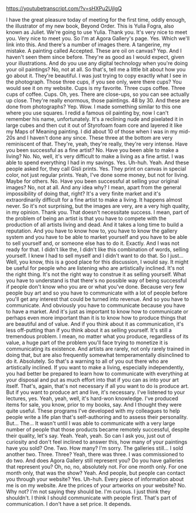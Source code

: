 https://youtubetranscript.com/?v=sHXPu2UjIgQ

 I have the great pleasure today of meeting for the first time, oddly enough, the illustrator of my new book, Beyond Order. This is Yulia Fogra, also known as Juliet. We're going to use Yulia. Thank you. It's very nice to meet you. Very nice to meet you. So I'm at Agora Gallery's page. Yes. Which we'll link into this. And there's a number of images there. A tangerine, my mistake. A painting called Accepted. These are oil on canvas? Yep. And I haven't seen them since before. They're as good as I would expect, given your illustrations. And do you use any digital technology when you're doing your oil paintings? No, not at all. So that's, tell me a little bit about how you go about it. They're beautiful. I was just trying to copy exactly what I see in the photograph. Those three cups, if you see only, were there cups? You would see it on my website. Cups is my favorite. Three cups coffee. Three cups of coffee. Cups. Oh, yes. There are close-ups, so you can see actually up close. They're really enormous, those paintings. 48 by 30. And these are done from photographs? Yep. Wow. I made something similar to this one where you use squares. I redid a famous oil painting by, now I can't remember his name, unfortunately. It's a reclining nude and pixelated it in large cubes and then cut it out of Styrofoam foam core and layered it like my Maps of Meaning painting. I did about 10 of those when I was in my mid-20s and I haven't done any since. These three at the bottom are very reminiscent of that. They're, yeah, they're really, they're very intense. Have you been successful as a fine artist? No. Have you been able to make a living? No. No, well, it's very difficult to make a living as a fine artist. I was able to spend everything I had in my savings. Yes. Uh-huh. Yeah. And these people asked for, they call Gisli prints. Yes. They print on canvas in special color, not just regular prints. Yeah, I've done some money, but not for living. Maybe for others. No. Have you been successful at selling your original images? No, not at all. And any idea why? I mean, apart from the general impossibility of doing that, right? It's a very finite market and it's extraordinarily difficult for a fine artist to make a living. It happens almost never. So it's not surprising, but the images are very, are a very high quality, in my opinion. Thank you. That doesn't necessitate success. I mean, part of the problem of being an artist is that you have to compete with the production of all artists living and dead. And it takes a long time to build a reputation. And you have to know how to, you have to know the gallery system and you have to be able to market yourself and you have to be able to sell yourself and, or someone else has to do it. Exactly. And I was not ready for that. I didn't like the, I didn't like this combination of words, selling yourself. I knew I had to sell myself and I didn't want to do that. So I just... Well, you know, this is a good place for this discussion, I would say. It might be useful for people who are listening who are artistically inclined. It's not the right thing. It's not the right way to construe it as selling yourself. What you have to understand is that there's no possible way of being successful if people don't know who you are or what you've done. Because very few people buy art and so you have to communicate with a lot of people before you'll get any interest that could be turned into revenue. And so you have to communicate. And obviously you have to communicate because you have to have a market. And it's just as important to know how to communicate or perhaps even more important than it is to know how to produce things that are beautiful and of value. And if you think about it as communication, it's less off-putting than if you think about it as selling yourself. It's still a tremendous problem. I mean, no matter what you produce, regardless of its value, a huge part of the problem you'll face trying to monetize it is communicating its existence. And artists are rarely, not only rarely trained in doing that, but are also frequently somewhat temperamentally disinclined to do it. Absolutely. So that's a warning to all of you out there who are artistically inclined. If you want to make a living, especially independently, you had better be prepared to learn how to communicate with everything at your disposal and put as much effort into that if you can as into your art itself. That's, again, that's not necessary if all you want to do is produce art. But if you want to produce art and live, it's necessary. I've listened to your lectures, yes. Yeah, yeah, well, it's hard-won knowledge. I've produced items for sale, you know, prior to my books, say. And I thought they were quite useful. These programs I've developed with my colleagues to help people write a life plan that's self-authoring and to assess their personality. But... The... It wasn't until I was able to communicate with a very large number of people that those products became remotely successful, despite their quality, let's say. Yeah. Yeah, yeah. So can I ask you, just out of curiosity and don't feel inclined to answer this, how many of your paintings have you sold? One. Two. How many? I'm sorry. The galleries still... I sold another two. Three. Three? Yeah, there was three. I was commissioned to do two. And does Agora Gallery still represent you? Do you have galleries that represent you? Oh, no, no, absolutely not. For one month only. For one month only, that was the show? Yeah. And people, but people can contact you through your website? Yes. Uh-huh. Every piece of information about me is on my website. Are the prices of your artworks on your website? No. Why not? I'm not saying they should be. I'm curious. I just think they shouldn't. I think I should communicate with people first. That's part of communication. I don't have a set price. It depends.